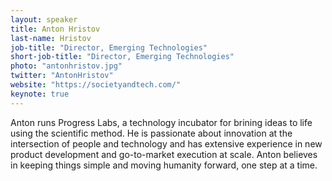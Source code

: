 ```yaml
---
layout: speaker
title: Anton Hristov
last-name: Hristov
job-title: "Director, Emerging Technologies"
short-job-title: "Director, Emerging Technologies"
photo: "antonhristov.jpg"
twitter: "AntonHristov"
website: "https://societyandtech.com/"
keynote: true
---
```


Anton runs Progress Labs, a technology incubator for brining ideas to life using the scientific method. He is passionate about innovation at the intersection of people and technology and has extensive experience in new product development and go-to-market execution at scale. Anton believes in keeping things simple and moving humanity forward, one step at a time.
